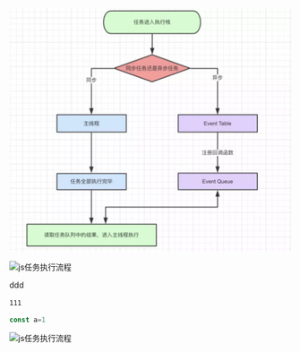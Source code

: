 ![js任务执行流程](img/js任务执行流程图.png 'dd')

![js任务执行流程](img/1dd.png 'dd')

ddd

`111`

```js
const a=1
```

![js任务执行流程](img/1dd.png 'dd')
